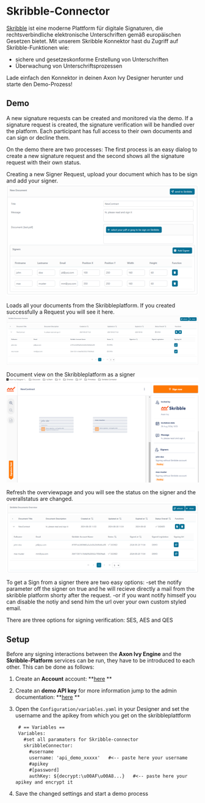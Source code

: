 # Skribble-Connector

[Skribble](https://www.skribble.com/de-de/) ist eine moderne Plattform für digitale Signaturen, die rechtsverbindliche elektronische Unterschriften gemäß europäischen Gesetzen bietet. Mit unserem Skribble Konnektor hast du Zugriff auf Skribble-Funktionen wie:
 
- sichere und gesetzeskonforme Erstellung von Unterschriften
- Überwachung von Unterschriftsprozessen
 
Lade einfach den Konnektor in deinen Axon Ivy Designer herunter und starte den Demo-Prozess!


## Demo

A new signature requests can be created and monitored via the demo. If a signature request is created, the signature verification will be handled over the platform. 
Each participant has full access to their own documents and can sign or decline them.

On the demo there are two processes: The first process is an easy dialog to create a new signature request and the second shows all the signature request with their own status.

Creating a new Signer Request, upload your document which has to be sign and add your signer.
![image](doc/img/request1.png)

Loads all your documents from the Skribbleplatform.
If you created successfully a Request you will see it here. 
![image](doc/img/overview1.png)

Document view on the Skribbleplatform as a signer
![image](doc/img/skribble_doc_view1.png)

Refresh the overviewpage and you will see the status on the signer and the overallstatus are changed.
![image](doc/img/overview2.png)

To get a Sign from a signer there are two easy options:
	-set the notify parameter off the signer on true and he will recieve directly a mail from the skribble platform shorty after the request.
	-or if you want notify himself you can disable the notiy and send him the url over your own custom styled email.
	
There are three options for signing verification: SES, AES and QES	


## Setup

Before any signing interactions between the **Axon Ivy Engine** and the **Skribble-Platform** services can be run, they have to be introduced to each other. This can be done as follows:

1. Create an **Account** account: **[here](https://my.skribble.com/business/signup/?lang=en) **

2. Create an **demo API key** for more information jump to the admin documentation: **[here](https://docs.skribble.com/business-admin/api/apicreate#create-api-keys) **

3. Open the `Configuration/variables.yaml` in your Designer and set the username and the apikey from which you get on the skribbleplattform

   ```
	# == Variables ==
	Variables:
	  #set all paramaters for Skribble-connector
	  skribbleConnector:
	    #username
	    username: 'api_demo_xxxxx'   #<-- paste here your username
	    #apikey
	    #[password]
	    authKey: ${decrypt:\u00AF\u00A8...}   #<-- paste here your apikey and encrypt it

   ```

4. Save the changed settings and start a demo process
